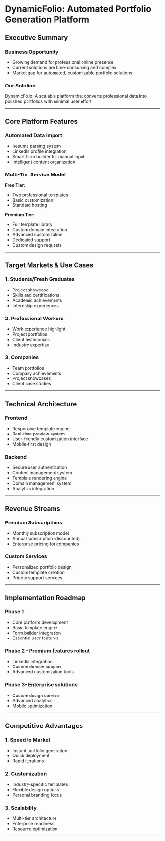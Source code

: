 # DynamicFolio: Automated Portfolio Generation Platform
## Executive Summary

### Business Opportunity
- Growing demand for professional online presence
- Current solutions are time-consuming and complex
- Market gap for automated, customizable portfolio solutions

### Our Solution
DynamicFolio: A scalable platform that converts professional data into polished portfolios with minimal user effort

---

## Core Platform Features

### Automated Data Import
- Resume parsing system
- LinkedIn profile integration
- Smart form builder for manual input
- Intelligent content organization

### Multi-Tier Service Model
**Free Tier:**
- Two professional templates
- Basic customization
- Standard hosting

**Premium Tier:**
- Full template library
- Custom domain integration
- Advanced customization
- Dedicated support
- Custom design requests

---

## Target Markets & Use Cases

### 1. Students/Fresh Graduates
- Project showcase
- Skills and certifications
- Academic achievements
- Internship experiences

### 2. Professional Workers
- Work experience highlight
- Project portfolios
- Client testimonials
- Industry expertise

### 3. Companies
- Team portfolios
- Company achievements
- Project showcases
- Client case studies

---

## Technical Architecture

### Frontend
- Responsive template engine
- Real-time preview system
- User-friendly customization interface
- Mobile-first design

### Backend
- Secure user authentication
- Content management system
- Template rendering engine
- Domain management system
- Analytics integration

---

## Revenue Streams

### Premium Subscriptions
- Monthly subscription model
- Annual subscription (discounted)
- Enterprise pricing for companies

### Custom Services
- Personalized portfolio design
- Custom template creation
- Priority support services

---

## Implementation Roadmap

### Phase 1 
- Core platform development
- Basic template engine
- Form builder integration
- Essential user features

### Phase 2 - Premium features rollout
- LinkedIn integration
- Custom domain support
- Advanced customization tools

### Phase 3- Enterprise solutions
- Custom design service
- Advanced analytics
- Mobile optimization

---

## Competitive Advantages

### 1. Speed to Market
- Instant portfolio generation
- Quick deployment
- Rapid iterations

### 2. Customization
- Industry-specific templates
- Flexible design options
- Personal branding focus

### 3. Scalability
- Multi-tier architecture
- Enterprise readiness
- Resource optimization

---

